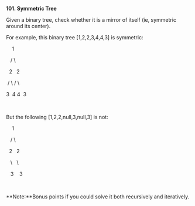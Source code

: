 **101. Symmetric Tree**

Given a binary tree, check whether it is a mirror of itself (ie, symmetric around its center).

For example, this binary tree [1,2,2,3,4,4,3] is symmetric:

    1

   / \

  2   2

 / \ / \

3  4 4  3

 

But the following [1,2,2,null,3,null,3] is not:

    1

   / \

  2   2

   \   \

   3    3

 

**Note:**Bonus points if you could solve it both recursively and iteratively.

